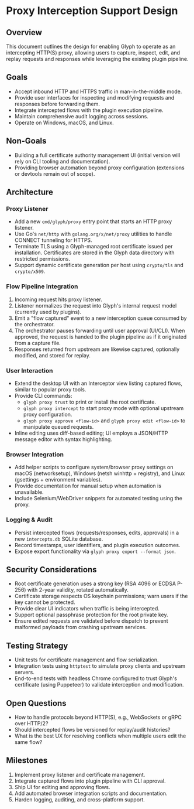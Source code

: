 # Proxy Interception Support Design

## Overview
This document outlines the design for enabling Glyph to operate as an intercepting HTTP(S) proxy, allowing users to capture, inspect, edit, and replay requests and responses while leveraging the existing plugin pipeline.

## Goals
- Accept inbound HTTP and HTTPS traffic in man-in-the-middle mode.
- Provide user interfaces for inspecting and modifying requests and responses before forwarding them.
- Integrate intercepted flows with the plugin execution pipeline.
- Maintain comprehensive audit logging across sessions.
- Operate on Windows, macOS, and Linux.

## Non-Goals
- Building a full certificate authority management UI (initial version will rely on CLI tooling and documentation).
- Providing browser automation beyond proxy configuration (extensions or devtools remain out of scope).

## Architecture

### Proxy Listener
- Add a new `cmd/glyph/proxy` entry point that starts an HTTP proxy listener.
- Use Go's `net/http` with `golang.org/x/net/proxy` utilities to handle CONNECT tunneling for HTTPS.
- Terminate TLS using a Glyph-managed root certificate issued per installation. Certificates are stored in the Glyph data directory with restricted permissions.
- Support dynamic certificate generation per host using `crypto/tls` and `crypto/x509`.

### Flow Pipeline Integration
1. Incoming request hits proxy listener.
2. Listener normalizes the request into Glyph's internal request model (currently used by plugins).
3. Emit a "flow captured" event to a new interception queue consumed by the orchestrator.
4. The orchestrator pauses forwarding until user approval (UI/CLI). When approved, the request is handed to the plugin pipeline as if it originated from a capture file.
5. Responses returned from upstream are likewise captured, optionally modified, and stored for replay.

### User Interaction
- Extend the desktop UI with an Interceptor view listing captured flows, similar to popular proxy tools.
- Provide CLI commands:
  - `glyph proxy trust` to print or install the root certificate.
  - `glyph proxy intercept` to start proxy mode with optional upstream proxy configuration.
  - `glyph proxy approve <flow-id>` and `glyph proxy edit <flow-id>` to manipulate queued requests.
- Inline editing uses diff-based editing; UI employs a JSON/HTTP message editor with syntax highlighting.

### Browser Integration
- Add helper scripts to configure system/browser proxy settings on macOS (networksetup), Windows (netsh winhttp + registry), and Linux (gsettings + environment variables).
- Provide documentation for manual setup when automation is unavailable.
- Include Selenium/WebDriver snippets for automated testing using the proxy.

### Logging & Audit
- Persist intercepted flows (requests/responses, edits, approvals) in a new `intercepts.db` SQLite database.
- Record timestamps, user identifiers, and plugin execution outcomes.
- Expose export functionality via `glyph proxy export --format json`.

## Security Considerations
- Root certificate generation uses a strong key (RSA 4096 or ECDSA P-256) with 2-year validity, rotated automatically.
- Certificate storage respects OS keychain permissions; warn users if the key cannot be protected.
- Provide clear UI indicators when traffic is being intercepted.
- Support optional passphrase protection for the root private key.
- Ensure edited requests are validated before dispatch to prevent malformed payloads from crashing upstream services.

## Testing Strategy
- Unit tests for certificate management and flow serialization.
- Integration tests using `httptest` to simulate proxy clients and upstream servers.
- End-to-end tests with headless Chrome configured to trust Glyph's certificate (using Puppeteer) to validate interception and modification.

## Open Questions
- How to handle protocols beyond HTTP(S), e.g., WebSockets or gRPC over HTTP/2?
- Should intercepted flows be versioned for replay/audit histories?
- What is the best UX for resolving conflicts when multiple users edit the same flow?

## Milestones
1. Implement proxy listener and certificate management.
2. Integrate captured flows into plugin pipeline with CLI approval.
3. Ship UI for editing and approving flows.
4. Add automated browser integration scripts and documentation.
5. Harden logging, auditing, and cross-platform support.

